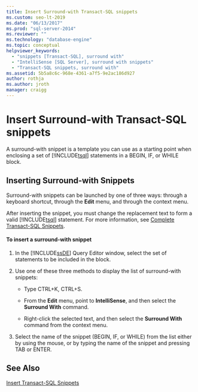 ```yaml
---
title: Insert Surround-with Transact-SQL snippets
ms.custom: seo-lt-2019
ms.date: "06/13/2017"
ms.prod: "sql-server-2014"
ms.reviewer: ""
ms.technology: "database-engine"
ms.topic: conceptual
helpviewer_keywords: 
  - "snippets [Transact-SQL], surround with"
  - "IntelliSense [SQL Server], surround with snippets"
  - "Transact-SQL snippets, surround with"
ms.assetid: 5b5a8c6c-968e-4361-a7f5-9e2ac186d927
author: rothja
ms.author: jroth
manager: craigg
---
```

# Insert Surround-with Transact-SQL snippets
  A surround-with snippet is a template you can use as a starting point when enclosing a set of [!INCLUDE[tsql](../../includes/tsql-md.md)] statements in a BEGIN, IF, or WHILE block.  
  
## Inserting Surround-with Snippets  
 Surround-with snippets can be launched by one of three ways: through a keyboard shortcut, through the **Edit** menu, and through the context menu.  
  
 After inserting the snippet, you must change the replacement text to form a valid [!INCLUDE[tsql](../../includes/tsql-md.md)] statement. For more information, see [Complete Transact-SQL Snippets](complete-transact-sql-snippets.md).  
  
#### To insert a surround-with snippet  
  
1.  In the [!INCLUDE[ssDE](../../includes/ssde-md.md)] Query Editor window, select the set of statements to be included in the block.  
  
2.  Use one of these three methods to display the list of surround-with snippets:  
  
    -   Type CTRL+K, CTRL+S.  
  
    -   From the **Edit** menu, point to **IntelliSense**, and then select the **Surround With** command.  
  
    -   Right-click the selected text, and then select the **Surround With** command from the context menu.  
  
3.  Select the name of the snippet (BEGIN, IF, or WHILE) from the list either by using the mouse, or by typing the name of the snippet and pressing TAB or ENTER.  
  
## See Also  
 [Insert Transact-SQL Snippets](insert-transact-sql-snippets.md)  
  
  

